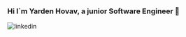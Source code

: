 ### Hi I`m Yarden Hovav, a junior Software Engineer 👋



![linkedin](https://img.shields.io/badge/Linkedin-0e76a8?style=for-the-badge&logo=Linkedin&logoColor=white&link=https://www.linkedin.com/in/yarden-hovav/)

<!--
**yardenho/Yardenho** is a ✨ _special_ ✨ repository because its `README.md` (this file) appears on your GitHub profile.

Here are some ideas to get you started:

- 🔭 I’m currently working on ...
- 🌱 I’m currently learning ...
- 👯 I’m looking to collaborate on ...
- 🤔 I’m looking for help with ...
- 💬 Ask me about ...
- 📫 How to reach me: ...
- 😄 Pronouns: ...
- ⚡ Fun fact: ...
-->


